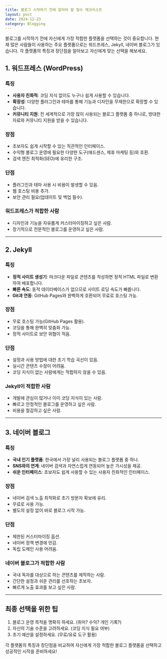```yaml
---
title: 블로그 시작하기 전에 알아야 할 필수 체크리스트
layout: post
date: 2024-12-23
category: Blogging
---
```


블로그를 시작하기 전에 자신에게 가장 적합한 플랫폼을 선택하는 것이 중요합니다. 현재 많은 사람들이 사용하는 주요 플랫폼으로는 워드프레스, Jekyll, 네이버 블로그가 있습니다. 각 플랫폼의 특징과 장단점을 알아보고 자신에게 맞는 선택을 해보세요.


## 1. 워드프레스 (WordPress)

### 특징
- **사용자 친화적**: 코딩 지식 없이도 누구나 쉽게 사용할 수 있습니다.
- **확장성**: 다양한 플러그인과 테마를 통해 기능과 디자인을 무제한으로 확장할 수 있습니다.
- **커뮤니티 지원**: 전 세계적으로 가장 많이 사용되는 블로그 플랫폼 중 하나로, 방대한 자료와 커뮤니티 지원을 받을 수 있습니다.

### 장점
- 초보자도 쉽게 시작할 수 있는 직관적인 인터페이스.
- 수익형 블로그 운영에 필요한 다양한 도구(애드센스, 제휴 마케팅 등)와 호환.
- 검색 엔진 최적화(SEO)에 유리한 구조.

### 단점
- 플러그인과 테마 사용 시 비용이 발생할 수 있음.
- 웹 호스팅 비용 추가.
- 보안 관리 필요(업데이트 및 백업 필수).

### 워드프레스가 적합한 사람
- 디자인과 기능을 자유롭게 커스터마이징하고 싶은 사람.
- 장기적으로 전문적인 블로그를 운영하고 싶은 사람.

---

## 2. Jekyll

### 특징
- **정적 사이트 생성기**: 마크다운 파일로 콘텐츠를 작성하면 정적 HTML 파일로 변환하여 배포합니다.
- **빠른 속도**: 동적 데이터베이스가 없으므로 사이트 로딩 속도가 빠릅니다.
- **Git과 연동**: GitHub Pages와 완벽하게 호환되어 무료로 호스팅 가능.

### 장점
- 무료 호스팅 가능(GitHub Pages 활용).
- 코딩을 통해 완벽히 맞춤화 가능.
- 정적 사이트로 보안 위협이 적음.

### 단점
- 설정과 사용 방법에 대한 초기 학습 곡선이 있음.
- 실시간 콘텐츠 수정이 어려움.
- 코딩 지식이 없는 사람에게는 적합하지 않을 수 있음.

### Jekyll이 적합한 사람
- 개발에 관심이 많거나 이미 코딩 지식이 있는 사람.
- 빠르고 안정적인 블로그를 운영하고 싶은 사람.
- 비용을 절감하고 싶은 사람.

---

## 3. 네이버 블로그

### 특징
- **국내 인기 플랫폼**: 한국에서 가장 널리 사용되는 블로그 플랫폼 중 하나.
- **SNS와의 연계**: 네이버 검색과 자연스럽게 연동되어 높은 가시성을 제공.
- **쉬운 인터페이스**: 초보자도 쉽게 사용할 수 있는 사용자 친화적인 인터페이스.

### 장점
- 네이버 검색 노출 최적화로 초기 방문자 확보에 유리.
- 무료로 사용 가능.
- 별도의 설정 없이 바로 블로그 시작 가능.

### 단점
- 제한된 커스터마이징 옵션.
- 네이버 정책 변경에 민감.
- 독립 도메인 사용 어려움.

### 네이버 블로그가 적합한 사람
- 국내 독자를 대상으로 하는 콘텐츠를 제작하는 사람.
- 간단한 설정과 쉬운 관리를 선호하는 초보자.
- 빠르게 노출 효과를 보고 싶은 사람.

---

## 최종 선택을 위한 팁
1. 블로그 운영 목적을 명확히 하세요. (취미? 수익? 개인 기록?)
2. 자신의 기술 수준을 고려하세요. (코딩 지식 필요 여부)
3. 초기 예산을 설정하세요. (무료/유료 도구 활용)

각 플랫폼의 특징과 장단점을 비교하여 자신에게 가장 적합한 블로그 플랫폼을 선택하고 성공적인 시작을 준비하세요!
